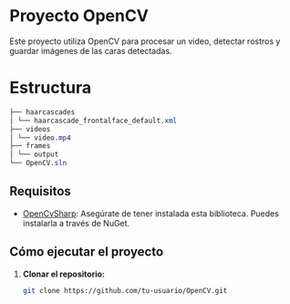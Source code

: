 # Proyecto OpenCV

Este proyecto utiliza OpenCV para procesar un video, detectar rostros y guardar imágenes de las caras detectadas.

# Estructura


```CSS
├── haarcascades
│ └── haarcascade_frontalface_default.xml
├── videos
│ └── video.mp4
├── frames
│ └── output
└── OpenCV.sln
```
## Requisitos

- [OpenCvSharp](https://github.com/shimat/opencvsharp): Asegúrate de tener instalada esta biblioteca. Puedes instalarla a través de NuGet.

## Cómo ejecutar el proyecto

1. **Clonar el repositorio:**
   ```bash
   git clone https://github.com/tu-usuario/OpenCV.git
